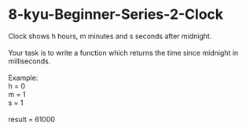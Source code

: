 # 8-kyu-Beginner-Series-2-Clock
Clock shows h hours, m minutes and s seconds after midnight.
<br><br>
Your task is to write a function which returns the time since midnight in milliseconds.
<br><br>
Example:
<br>
h = 0
<br>
m = 1
<br>
s = 1
<br><br>
result = 61000
